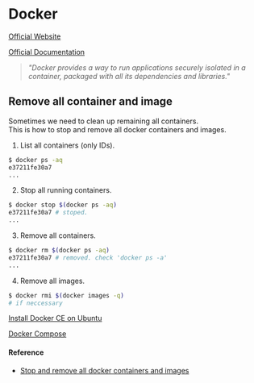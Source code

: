 # Docker

[Official Website](https://www.docker.com/)

[Official Documentation](https://docs.docker.com/)

> *"Docker provides a way to run applications securely isolated in a container, packaged with all its dependencies and libraries."*

## Remove all container and image

Sometimes we need to clean up remaining all containers.\
This is how to stop and remove all docker containers and images.

1. List all containers (only IDs).

```bash
$ docker ps -aq
e37211fe30a7
...
```

2. Stop all running containers.

```bash
$ docker stop $(docker ps -aq)
e37211fe30a7 # stoped.
...
```

3. Remove all containers.

```bash
$ docker rm $(docker ps -aq)
e37211fe30a7 # removed. check 'docker ps -a'
...
```

4. Remove all images.

```bash
$ docker rmi $(docker images -q)
# if neccessary
```

[Install Docker CE on Ubuntu](https://docs.docker.com/install/linux/docker-ce/ubuntu/#install-from-a-package)

[Docker Compose](./docker-compose.md)

#### Reference

- [Stop and remove all docker containers and images](http://blog.baudson.de/blog/stop-and-remove-all-docker-containers-and-images)